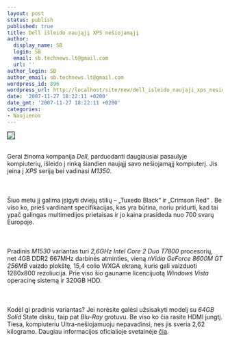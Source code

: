 ```yaml
---
layout: post
status: publish
published: true
title: Dell išleido naująjį XPS nešiojamąjį
author:
  display_name: SB
  login: SB
  email: sb.technews.lt@gmail.com
  url: ''
author_login: SB
author_email: sb.technews.lt@gmail.com
wordpress_id: 896
wordpress_url: http://localhost/site/new/dell_isleido_naujaji_xps_nesiojamaji/
date: '2007-11-27 18:22:11 +0200'
date_gmt: '2007-11-27 18:22:11 +0200'
categories:
- Naujienos
---
```

<div class="imgright"><img src="http://www.techpowerup.com/img/07-11-27/xpsnb_m1530_overview1_thm.jpg" border="1"></div>
<p><br>Gerai žinoma kompanija <i>Dell</i>, parduodanti daugiausiai pasaulyje kompiuterių, išleido į rinką šiandien naująjį savo nešiojamąjį kompiuterį. Jis įeina į <i>XPS</i> seriją bei vadinasi <i>M1350</i>.<br />
<br><br />
<br>Šiuo metu jį galima įsigyti dviejų stilių – „Tuxedo Black“ ir „Crimson Red“ . Be viso ko, prieš vardinant specifikacijas, kas yra būtina, noriu pridurti, kad tai ypač galingas multimedijos prietaisas ir jo kaina prasideda nuo 700 svarų Europoje.<br />
<br><br />
<br>Pradinis <i>M1530</i> variantas turi <i>2,6GHz Intel Core 2 Duo T7800</i> procesorių, net 4GB DDR2 667MHz darbinės atminties, vieną <i>nVidia GeForce 8600M GT 256MB</i> vaizdo plokštę, 15,4 colio WXGA ekraną, kuris gali vaizduoti 1280x800 rezoliucija. Prie viso šio gauname licencijuotą <i>Windows Vista</i> operacinę sistemą ir 320GB HDD.<br />
<br><br />
<br>Kodėl gi pradinis variantas? Jei norėsite galėsi užsisakyti modelį su <i>64GB Solid</i> State disku, taip pat <i>Blu-Ray</i> grotuvu. Be viso ko čia rasite HDMI jungtį. Tiesa, kompiuteriu Ultra-nešiojamuoju nepavadinsi, nes jis sveria 2,62 kilogramo. Daugiau informacijos oficialioje svetainėje <a class="ns" href=" http://www1.euro.dell.com/content/products/productdetails.aspx/xpsnb_m1530?c=uk&amp;cs=ukdhs1&amp;l=en&amp;s=dhs">čia</a>.<br />
<br></p>

